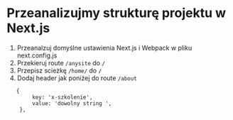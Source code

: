 # Przeanalizujmy strukturę projektu w Next.js

1. Przeanalzuj domyślne ustawienia Next.js i Webpack w pliku next.config.js
2. Przekieruj route `/anysite` do `/`
3. Przepisz scieżkę `/home/` do `/`
4. Dodaj header jak poniżej do route `/about`

````
   {
        key: 'x-szkolenie',
        value: 'dowolny string ',
    },
          
````
